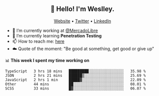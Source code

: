 <h2 align="center">👋 Hello! I'm Weslley.</h2>
<p align="center">
  <a href="http://weslleyneri.com.br">Website</a> •
  <a href="https://twitter.com/Weslley_Neri">Twitter</a> •
  <a href="https://www.linkedin.com/in/weslley-neri-3658908b">LinkedIn</a>
</p>


- 🔭 I’m currently working at [@MercadoLibre](https://github.com/mercadolibre)
- 🌱 I’m currently learning **Penetration Testing**
- 📫 How to reach me: [here](mailto:weslley39@gmail.com)
- ☁️ Quote of the moment: "Be good at something, get good or give up"

📊 **This week I spent my time working on**
<!--START_SECTION:waka-->

```text
TypeScript   3 hrs 18 mins   █████████░░░░░░░░░░░░░░░░   35.98 %
JSON         2 hrs 21 mins   ██████▒░░░░░░░░░░░░░░░░░░   25.69 %
JavaScript   2 hrs 1 min     █████▓░░░░░░░░░░░░░░░░░░░   22.09 %
Other        44 mins         ██░░░░░░░░░░░░░░░░░░░░░░░   08.01 %
SCSS         33 mins         █▓░░░░░░░░░░░░░░░░░░░░░░░   06.07 %
```

<!--END_SECTION:waka-->

<!-- Inspired by https://github.com/gruselhaus/gruselhaus -->